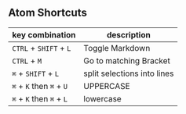 
## Atom Shortcuts

key combination          | description
-------------------------|------------
`CTRL` + `SHIFT` + `L`   | Toggle Markdown
`CTRL` + `M`             | Go to matching Bracket
`⌘` + `SHIFT` + `L`      | split selections into lines
`⌘` + `K` then `⌘` + `U` | UPPERCASE
`⌘` + `K` then `⌘` + `L` | lowercase
